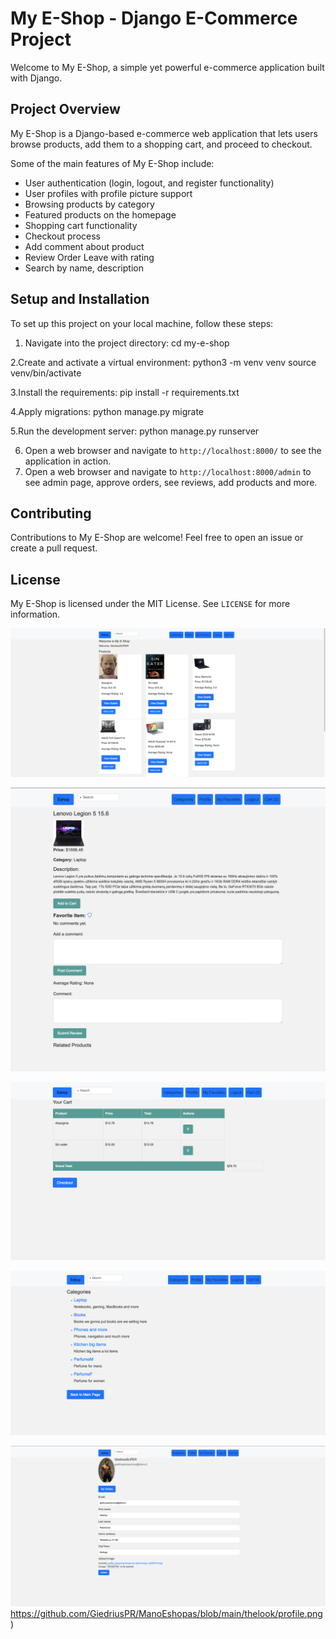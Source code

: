 # My E-Shop - Django E-Commerce Project

Welcome to My E-Shop, a simple yet powerful e-commerce application built with Django.

## Project Overview

My E-Shop is a Django-based e-commerce web application that lets users browse products, add them to a shopping cart, and proceed to checkout.

Some of the main features of My E-Shop include:

- User authentication (login, logout, and register functionality)
- User profiles with profile picture support
- Browsing products by category
- Featured products on the homepage
- Shopping cart functionality
- Checkout process
- Add comment about product
- Review Order Leave with rating
- Search by name, description

## Setup and Installation

To set up this project on your local machine, follow these steps:
1. Navigate into the project directory: cd my-e-shop

2.Create and activate a virtual environment: python3 -m venv venv
source venv/bin/activate

3.Install the requirements: pip install -r requirements.txt

4.Apply migrations: python manage.py migrate

5.Run the development server: python manage.py runserver

6. Open a web browser and navigate to `http://localhost:8000/` to see the application in action.
7. Open a web browser and navigate to `http://localhost:8000/admin` to see admin page, approve orders, see reviews, add products and more.

## Contributing

Contributions to My E-Shop are welcome! Feel free to open an issue or create a pull request.

## License

My E-Shop is licensed under the MIT License. See `LICENSE` for more information.


![Homepage](https://github.com/GiedriusPR/ManoEshopas/blob/main/thelook/home.png)

![ProductDetail](https://github.com/GiedriusPR/ManoEshopas/blob/main/thelook/productdetail.png)

![Checkout](https://github.com/GiedriusPR/ManoEshopas/blob/main/thelook/checkout.png)

![Category](https://github.com/GiedriusPR/ManoEshopas/blob/main/thelook/category.png)

![Profile](https://github.com/GiedriusPR/ManoEshopas/blob/main/thelook/profile.png)https://github.com/GiedriusPR/ManoEshopas/blob/main/thelook/profile.png)
